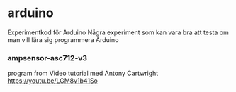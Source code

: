 # arduino
Experimentkod för Arduino 
Några experiment som kan vara bra att testa om man vill lära sig programmera Arduino

### ampsensor-asc712-v3
program from Video tutorial med Antony Cartwright
https://youtu.be/LGM8v1b41So
